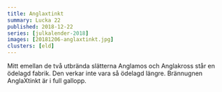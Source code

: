```yaml
---
title: Anglaxtinkt
summary: Lucka 22
published: 2018-12-22
series: [julkalender-2018]
images: [20181206-anglaxtinkt.jpg]
clusters: [eld]
---
```


Mitt emellan de två utbrända slätterna Anglamos och Anglakross står en ödelagd fabrik. Den verkar inte vara så ödelagd längre. Brännugnen AnglaXtinkt är i full gallopp.
